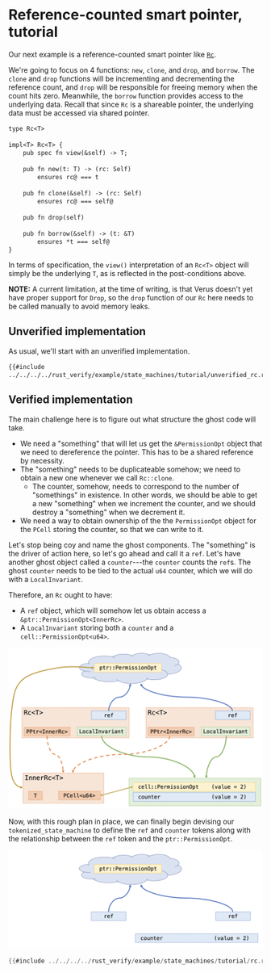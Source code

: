 # Reference-counted smart pointer, tutorial

Our next example is a reference-counted smart pointer like
[`Rc`](https://doc.rust-lang.org/std/rc/struct.Rc.html).

We're going to focus on 4 functions: `new`, `clone`, and `drop`, and `borrow`.
The `clone` and `drop` functions will be incrementing and decrementing
the reference count, and `drop` will be responsible for freeing memory when
the count hits zero.
Meanwhile, the `borrow` function provides access to the underlying data.
Recall that since `Rc` is a shareable pointer, the underlying data must be
accessed via shared pointer.

```rust,ignore
type Rc<T>

impl<T> Rc<T> {
    pub spec fn view(&self) -> T;

    pub fn new(t: T) -> (rc: Self)
        ensures rc@ === t

    pub fn clone(&self) -> (rc: Self)
        ensures rc@ === self@

    pub fn drop(self)

    pub fn borrow(&self) -> (t: &T)
        ensures *t === self@
}
```

In terms of specification, the `view()` interpretation of an `Rc<T>` object
will simply be the underlying `T`, as is reflected in the post-conditions above.

**NOTE:** A current limitation, at the time of writing, is that
Verus doesn't yet have proper support for `Drop`,
so the `drop` function of our `Rc` here needs to be called manually to avoid
memory leaks.

## Unverified implementation

As usual, we'll start with an unverified implementation.

```rust,ignore
{{#include ../../../../rust_verify/example/state_machines/tutorial/unverified_rc.rs:full}}
```

## Verified implementation

The main challenge here is to figure out what structure the ghost code will take.

 * We need a "something" that will let us get the `&PermissionOpt` object that we need
    to dereference the pointer. This has to be a shared reference by necessity.
 * The "something" needs to be duplicateable somehow; we need to obtain a new one whenever
    we call `Rc::clone`.
     * The counter, somehow, needs to correspond to the number of "somethings" in existence.
       In other words, we should be able to get a new "something" when we increment
       the counter, and we should destroy a "something" when we decrement it.
 * We need a way to obtain ownership of the the `PermissionOpt` object for the `PCell`
    storing the counter, so that we can write to it.

Let's stop being coy and name the ghost components. The "something" is the driver of action
here, so let's go ahead and call it a `ref`.
Let's have another ghost object called a `counter`---the `counter` counts the `ref`s.
The ghost `counter` needs to be tied to the actual `u64` counter,
which we will do with a `LocalInvariant`.

Therefore, an `Rc` ought to have:

 * A `ref` object, which will somehow let us obtain access a `&ptr::PermissionOpt<InnerRc>`.
 * A `LocalInvariant` storing both a `counter` and a `cell::PermissionOpt<u64>`.

![Graphic visualization of the ghost structure of the Rc](../graphics/rc-ghost-diagram.png)

Now, with this rough plan in place, we can finally begin devising our `tokenized_state_machine`
to define the `ref` and `counter` tokens along with the relationship between the
`ref` token and the `ptr::PermissionOpt`.

![Graphic visualization of the ghost structure of the Rc](../graphics/rc-ghost-diagram-ghost-only.png)

```rust
{{#include ../../../../rust_verify/example/state_machines/tutorial/rc.rs:fields}}
```
